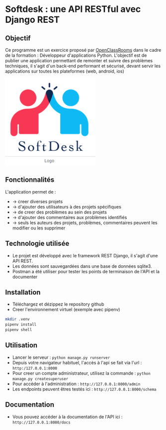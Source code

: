 # Softdesk : une API RESTful avec Django REST

## Objectif
Ce programme est un exercice proposé par [OpenClassRooms](https://openclassrooms.com/fr/) dans le cadre de la formation :
Développeur d'applications Python. L'objectif est de publier une application permettant de remonter et suivre des problèmes 
techniques, il s'agit d'un back-end performant et sécurisé, devant servir les applications sur toutes les plateformes (web, android, ios)

![logo](assets/logo.png)

## Fonctionnalités
L'application permet de :
* -> creer diverses projets
* -> d'ajouter des utilisateurs à des projets spécifiques
* -> de creer des problèmes au sein des projets
* -> d'ajouter des commentaires aux problèmes identifiés
* -> seuls les auteurs des projets, problèmes, commentaires peuvent les modifier ou les supprimer

## Technologie utilisée
* Le projet est développé avec le framework REST Django, il s'agit d'une API REST. 
* Les données sont sauvegardées dans une base de données sqlite3.
* Postman a été utiliser pour tester les points de terminaison de l'API et la documenter

## Installation
* Téléchargez et dézippez le repository github
* Creer l'environnement virtuel (exemple avec pipenv)
``` bash
mkdir .venv
pipenv install
pipenv shell
```

## Utilisation
* Lancer le serveur : `python manage.py runserver`
* Depuis votre navigateur habituel, l'accès à l'api se fait via l'url : `http:/127.0.0.1:8000`
* Pour creer un compte administrateur, utilisez la commande : `python manage.py createsuperuser`
* Pour accéder à l'administration : `http://127.0.0.1:8000/admin`
* Les endpoints peuvent êtres testés ici : `http://127.0.0.1:8000/schema`

## Documentation
* Vous pouvez accéder à la documentation de l'API ici : `http://127.0.0.1:8000/docs`


